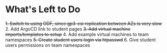 # What's Left to Do
~~1. Switch to using ODF, since gp3-csi replication between AZs is very slow~~
2. Add ArgoCD link to student pages
~~3. Add virtual machine imports/templates to setup~~
4. Add example virtual machines to team namespaces
~~5. Create student users login via htpasswd~~
6. Give student users permissions on team namespaces
